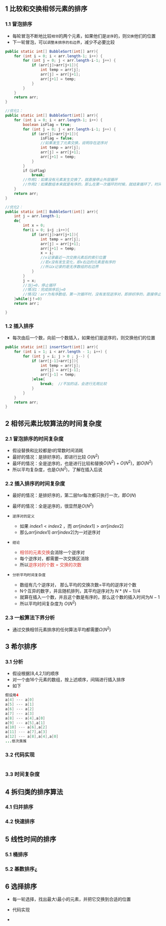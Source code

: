 
## 1 比较和交换相邻元素的排序

### 1.1 冒泡排序

- 每轮冒泡不断地比较`相邻`的两个元素，如果他们是`逆序`的，则`交换`他们的位置
- 下一轮冒泡，可以`调整未排序的右边界`，减少不必要比较

```java
public static int[] BubbleSort(int[] arr){  
    for (int i = 0; i < arr.length-1; i++) {  
        for (int j = 0; j < arr.length-i-1; j++) {  
            if (arr[j]>arr[j+1]){  
                int temp = arr[j];  
                arr[j] = arr[j+1];  
                arr[j+1] = temp;  
            }  
        }  
    }  
    return arr;  
}

//优化1：
public static int[] BubbleSort(int[] arr){  
    for (int i = 0; i < arr.length-1; i++) {  
	    boolean isFlag = true;
        for (int j = 0; j < arr.length-i-1; j++) {  
            if (arr[j]>arr[j+1]){  
	            isFlag = false;
	            //如果发生了元素交换，说明存在逆序对
                int temp = arr[j];  
                arr[j] = arr[j+1];  
                arr[j+1] = temp;  
            }  
        }  
        if（isFlag）
	        break;
	    //作用1：如果没有元素发生交换了，就直接停止外层循环
	    //作用2：如果数组本来就是有序的，那么在第一次循环的时候，就结束循环了，时间复杂度为O(N)的
    }  
    return arr;  
}

//优化2：
public static int[] BubbleSort(int[] arr){
	int j = arr.length-1;
	do{
		int x = 0; 
		for(i = 0; i<j ;i++){
			if (arr[j]>arr[j+1]){  
                int temp = arr[j];  
                arr[j] = arr[j+1];  
                arr[j+1] = temp;  
                x = i;
                //x记录最近一次交换元素后的索引位置  
				//若x没有发生变化，即x右边的元素是有序的  
				//所以x记录的是无序数组的右边界
            }  
		}
		j = x;
		//当j=0，停止循环  
		//情况1：完成排序后j=0  
		//情况2：arr为有序数组，第一次循环时，没有发现逆序对，即排好序的，直接停止循环。
	}while(j！=0)
	return arr；

}
```

### 1.2 插入排序

- 每次由后一个数，向前一个数插入，如果他们是逆序的，则交换他们的位置

```java
public static int[] insertSort(int[] arr){  
    for (int i = 1; i < arr.length - 1; i++) {  
        for (int j = i; j > 0 ; j--) {  
            if (arr[j-1]>arr[j]){  
                int temp = arr[j];  
                arr[j] = arr[j-1];  
                arr[j-1] = temp;  
            }else{  
                break;  //不加的话，会进行无用比较
            }  
        }  
    }  
    return arr;  
}
```

## 2 相邻元素比较算法的时间复杂度

### 2.1 冒泡排序的时间复杂度

- 假设替换和比较都是t的常数时间消耗
- 最好的情况：是排好序的，即进行比较 $O(N^2)$
- 最坏的情况：全是逆序的，也是进行比较和替换$O(N^2)+O(N^2)$，即$O(N^2)$
- 所以平均复杂度，也是$O(N^2)$，了解在插入后说

### 2.2 插入排序的时间复杂度

- 最好的情况：是排好序的，第二层for每次都只执行一次，即$O(N)$
- 最坏的情况：全是逆序的，很显然是$O(N^2)$

- `逆序对的定义`
	- 如果 $index1 < index2$ ，而 $arr[index1] > arr[index2]$
	- 那么$arr[index1]$   $arr[index2]$为一对逆序对 
- `结论`
	- <font color="#d83931">相邻的元素交换</font>会消除一个逆序对
	- 每个逆序对，都需要一次交换区消除
	- 所以<font color="#d83931">逆序对的个数 = 交换的次数</font>

- `分析平均时间复杂度`
	- 数组有几个逆序对， 那么平均的交换次数=平均的逆序对个数
	- N个互异的数字，并且随机排列，其平均逆序对为 $N*(N-1)/4$
	- 就算在插入一个数，并且这个数是有序的，那么这个数的插入时间为$N-1$
	- 所以平均时间复杂度为 $O(N^2)$

### 2.3 一般算法下界分析

- 通过交换相邻元素排序的任何算法平均都需要$Ω(N^2)$

## 3 希尔排序

### 3.1 分析

- 假设根据[8,4,2,1]的顺序
- 对一个由16个元素的数组，按上述顺序，间隔进行插入排序
- 如下
```java
假设用4
a[4] --- a[0]
a[5] --- a[1]
a[6] --- a[2]
a[7] --- a[3]
a[8] --- a[4],a[0]
a[9] --- a[5],a[1]
a[10] --- a[6],a[2]
a[11] --- a[7],a[3]
a[12] --- a[8],a[4],a[0]
...依次类推
```

### 3.2 代码实现

```java

```

### 3.3 时间复杂度

## 4 拆归类的排序算法

### 4.1 归并排序

### 4.2 快速排序

## 5 线性时间的排序

### 5.1 桶排序

### 5.2 基数排序¿

## 6 选择排序

- 每一轮选择，找出最大\最小的元素，并把它交换到合适的位置

- 代码实现
- 
